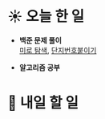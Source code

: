 # ☀️ 오늘 한 일

- **백준 문제 풀이**<br>
  [미로 탐색](https://www.acmicpc.net/problem/2178),
  [단지번호붙이기](https://www.acmicpc.net/problem/2667)

- **알고리즘 공부**

# 🚩 내일 할 일
